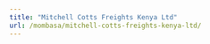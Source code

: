 ```yaml
---
title: "Mitchell Cotts Freights Kenya Ltd"
url: /mombasa/mitchell-cotts-freights-kenya-ltd/
---
```


